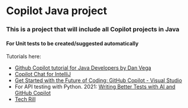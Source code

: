 # Copilot Java project #

### This is a project that will include all Copilot projects in Java ###

#### For Unit tests to be created/suggested automatically ####


Tutorials here:
- [Github Copilot tutorial for Java Developers by Dan Vega](https://www.youtube.com/watch?v=97C3fQqzj-I)
- [Copilot Chat for IntelliJ](https://www.youtube.com/watch?v=JQ2_2xNlA8k)
- [Get Started with the Future of Coding: GitHub Copilot - Visual Studio](https://www.youtube.com/watch?v=Fi3AJZZregI)
- For API testing with Python. 2021:  [Writing Better Tests with AI and GitHub Copilot](https://about.codecov.io/blog/writing-better-tests-with-ai-and-github-copilot/)
- [Tech Rill](https://www.youtube.com/@ambilykk/search?query=copilot%20java)

